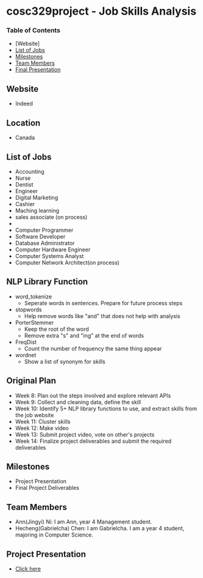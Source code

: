 # cosc329project - Job Skills Analysis

### Table of Contents 

<!--ts-->
* [Website]
* [List of Jobs](#List-of-Jobs)
* [Milestones](#Milestones)
* [Team Members](#Team-Members)
* [Final Presentation](#Final-Presentation)
<!--te-->

## Website
- Indeed

## Location
- Canada

## List of Jobs

- Accounting
- Nurse
- Dentist
- Engineer
- Digital Marketing
- Cashier
- Maching learning
- sales associate (on process)
- 
- Computer Programmer
- Software Developer
- Database Administrator
- Computer Hardware Engineer
- Computer Systems Analyst
- Computer Network Architect(on process)

## NLP Library Function
- word_tokenize
  - Seperate words in sentences. Prepare for future process steps
- stopwords
  - Help remove words like "and" that does not help with analysis
- PorterStemmer
  - Keep the root of the word
  - Remove extra "s" and "ing" at the end of words
- FreqDist
  - Count the number of frequency the same thing appear
- wordnet
  - Show a list of synonym for skills

## Original Plan
- Week 8: Plan out the steps involved and explore relevant APIs
- Week 9: Collect and cleaning data, define the skill
- Week 10: Identify 5+ NLP library functions to use, and extract skills from the job website
- Week 11: Cluster skills
- Week 12: Make video
- Week 13: Submit project video, vote on other's projects
- Week 14: Finalize project deliverables and submit the required deliverables


## Milestones

- Project Presentation
- Final Project Deliverables


## Team Members

- Ann(Jingyi) Ni: I am Ann, year 4 Management student.
- Hecheng(Gabrielcha) Chen: I am Gabrielcha. I am a year 4 student, majoring in Computer Science.


## Project Presentation

- [Click here](https://www.youtube.com/watch?v=AiazW9A_Xes)
